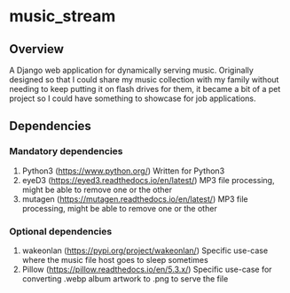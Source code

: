 # music_stream
## Overview
A Django web application for dynamically serving music. Originally designed so that I could share my music collection with my family without needing to keep putting it on flash drives for them, it became a bit of a pet project so I could have something to showcase for job applications.

## Dependencies
### Mandatory dependencies
1. Python3 (https://www.python.org/)
   Written for Python3
2. eyeD3 (https://eyed3.readthedocs.io/en/latest/)
   MP3 file processing, might be able to remove one or the other
3. mutagen (https://mutagen.readthedocs.io/en/latest/)
   MP3 file processing, might be able to remove one or the other

### Optional dependencies
1. wakeonlan (https://pypi.org/project/wakeonlan/)
   Specific use-case where the music file host goes to sleep sometimes
2. Pillow (https://pillow.readthedocs.io/en/5.3.x/)
   Specific use-case for converting .webp album artwork to .png to serve the file

